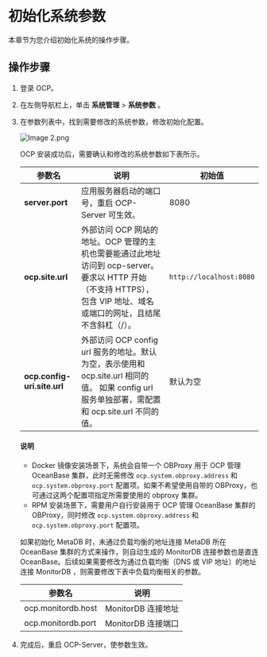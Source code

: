 # 初始化系统参数

本章节为您介绍初始化系统的操作步骤。

## 操作步骤

1. 登录 OCP。

2. 在左侧导航栏上，单击 **系统管理** \> **系统参数** 。

3. 在参数列表中，找到需要修改的系统参数，修改初始化配置。

   ![Image 2.png](https://obbusiness-private.oss-cn-shanghai.aliyuncs.com/doc/img/ocp/401/%E7%B3%BB%E7%BB%9F%E5%8F%82%E6%95%B0%E5%88%97%E8%A1%A81.png)

   OCP 安装成功后，需要确认和修改的系统参数如下表所示。

   |                 **参数名**                  |                                                         **说明**                                                         |        **初始值**        |
   |------------------------------------------|------------------------------------------------------------------------------------------------------------------------|-----------------------|
   | **server.port**                          | 应用服务器启动的端口号，重启 OCP-Server 可生效。                                                                                         | 8080                  |
   | **ocp.site.url**                         | 外部访问 OCP 网站的地址。OCP 管理的主机也需要能通过此地址访问到 ocp-server。 要求以 HTTP 开始（不支持 HTTPS），包含 VIP 地址、域名或端口的网址，且结尾不含斜杠（/）。 | `http://localhost:8080` |
   | **ocp.config-uri.site.url**              | 外部访问 OCP config url 服务的地址。默认为空，表示使用和 ocp.site.url 相同的值。 如果 config url 服务单独部署，需配置和 ocp.site.url 不同的值。   | 默认为空                  |

   <main id="notice" type='explain'>
    <h4>说明</h4>
    <ul>
    <li>Docker 镜像安装场景下，系统会自带一个 OBProxy 用于 OCP 管理 OceanBase 集群，此时无需修改 <code>ocp.system.obproxy.address</code> 和 <code>ocp.system.obproxy.port</code> 配置项。如果不希望使用自带的 OBProxy，也可通过这两个配置项指定所需要使用的 obproxy 集群。</li>
    <li>RPM 安装场景下，需要用户自行安装用于 OCP 管理 OceanBase 集群的 OBProxy，同时修改 <code>ocp.system.obproxy.address</code> 和 <code>ocp.system.obproxy.port</code> 配置项。</li>
    </ul>
   </main>

   如果初始化 MetaDB 时，未通过负载均衡的地址连接 MetaDB 所在 OceanBase 集群的方式来操作，则自动生成的 MonitorDB 连接参数也是直连 OceanBase。后续如果需要修改为通过负载均衡（DNS 或 VIP 地址）的地址连接 MonitorDB ，则需要修改下表中负载均衡相关的参数。

   |      **参数名**       |     **说明**     |
   |--------------------|----------------|
   | ocp.monitordb.host | MonitorDB 连接地址 |
   | ocp.monitordb.port | MonitorDB 连接端口 |

4. 完成后，重启 OCP-Server，使参数生效。
